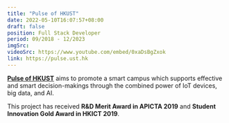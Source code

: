 ```yaml
---
title: "Pulse of HKUST"
date: 2022-05-10T16:07:57+08:00
draft: false
position: Full Stack Developer
period: 09/2018 - 12/2023
imgSrc:
videoSrc: https://www.youtube.com/embed/0xaDsBgZxok
link: https://pulse.ust.hk
---
```


[**Pulse of HKUST**](https://pulse.ust.hk) aims to promote a smart campus which supports effective and smart decision-makings through the combined power of IoT devices, big data, and AI.

<!-- We build different dashboard and data visualization display, such as large screen display, web app, and dedicated websites for students and school managers to use.  -->

This project has received **R&D Merit Award in APICTA 2019** and **Student Innovation Gold Award in HKICT 2019**.
